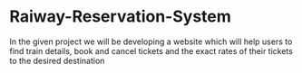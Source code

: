 # Raiway-Reservation-System
In the given project we will be developing a website which will help users to find train details, book and cancel tickets and the exact rates of their tickets to the desired destination
